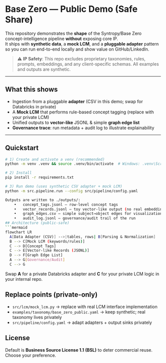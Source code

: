 # Base Zero — Public Demo (Safe Share)

This repository demonstrates the **shape** of the Syntropy/Base Zero concept-intelligence pipeline **without** exposing core IP.  
It ships with **synthetic data**, a **mock LCM**, and a **pluggable adapter** pattern so you can run end-to-end locally and show value on GitHub/LinkedIn.

> ⚠️ **IP Safety**: This repo excludes proprietary taxonomies, rules, prompts, embeddings, and any client-specific schemas. All examples and outputs are synthetic.

---

## What this shows
- Ingestion from a pluggable **adapter** (CSV in this demo; swap for Databricks in private)
- A **Mock LCM** that performs rule-based concept tagging (replace with your private LCM)
- Unified outputs to **vector-like** JSONL & simple **graph edge list**
- **Governance trace**: run metadata + audit log to illustrate explainability

---

## Quickstart
```bash
# 1) Create and activate a venv (recommended)
python -m venv .venv && source .venv/bin/activate  # Windows: .venv\Scripts\activate

# 2) Install
pip install -r requirements.txt

# 3) Run demo (uses synthetic CSV adapter + mock LCM)
python -m src.pipeline.run --config src/pipeline/config.yaml

Outputs are written to ./outputs/:
	•	concept_tags.jsonl — row-level concept tags
	•	vector_records.jsonl — toy vector-like output (no real embeddings)
	•	graph_edges.csv — simple subject→object edges for visualization
	•	audit_log.jsonl — governance/audit trail of the run
## Architecture (public-safe)
```mermaid
flowchart LR
  A[Data Adapter (CSV)] -->|tables, rows| B[Parsing & Normalization]
  B --> C[Mock LCM (keywords/rules)]
  C --> D[Concept Tags]
  C --> E[Vector-like Records (JSONL)]
  D --> F[Graph Edge List]
  A --> G[Governance/Audit]
  C --> G
```
Swap **A** for a private Databricks adapter and **C** for your private LCM logic in your internal repo.

## Replace points (private-only)
- `src/lcm/mock_lcm.py` → replace with real LCM interface implementation
- `examples/taxonomy/base_zero_public.yaml` → keep synthetic; real taxonomy lives privately
- `src/pipeline/config.yaml` → adapt adapters + output sinks privately

## License
Default is **Business Source License 1.1 (BSL)** to deter commercial reuse. Choose your preference.

